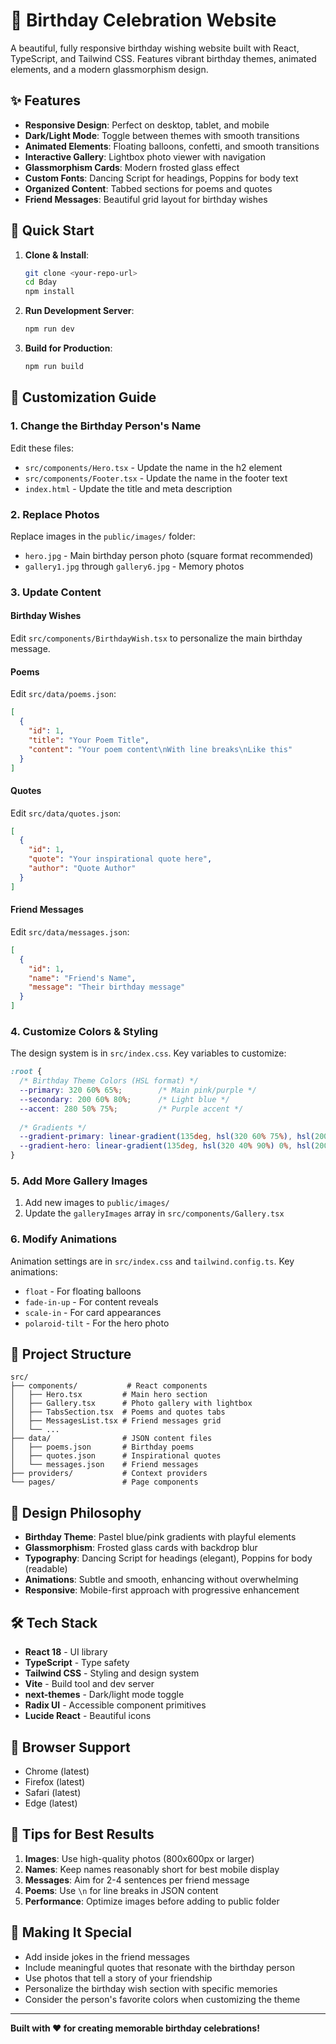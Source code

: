 # 🎉 Birthday Celebration Website

A beautiful, fully responsive birthday wishing website built with React, TypeScript, and Tailwind CSS. Features vibrant birthday themes, animated elements, and a modern glassmorphism design.

## ✨ Features

- **Responsive Design**: Perfect on desktop, tablet, and mobile
- **Dark/Light Mode**: Toggle between themes with smooth transitions
- **Animated Elements**: Floating balloons, confetti, and smooth transitions
- **Interactive Gallery**: Lightbox photo viewer with navigation
- **Glassmorphism Cards**: Modern frosted glass effect
- **Custom Fonts**: Dancing Script for headings, Poppins for body text
- **Organized Content**: Tabbed sections for poems and quotes
- **Friend Messages**: Beautiful grid layout for birthday wishes

## 🚀 Quick Start

1. **Clone & Install**:
   ```bash
   git clone <your-repo-url>
   cd Bday
   npm install
   ```

2. **Run Development Server**:
   ```bash
   npm run dev
   ```

3. **Build for Production**:
   ```bash
   npm run build
   ```

## 🎨 Customization Guide

### 1. Change the Birthday Person's Name

Edit these files:
- `src/components/Hero.tsx` - Update the name in the h2 element
- `src/components/Footer.tsx` - Update the name in the footer text
- `index.html` - Update the title and meta description

### 2. Replace Photos

Replace images in the `public/images/` folder:
- `hero.jpg` - Main birthday person photo (square format recommended)
- `gallery1.jpg` through `gallery6.jpg` - Memory photos 

### 3. Update Content

#### Birthday Wishes
Edit `src/components/BirthdayWish.tsx` to personalize the main birthday message.

#### Poems
Edit `src/data/poems.json`:
```json
[
  {
    "id": 1,
    "title": "Your Poem Title",
    "content": "Your poem content\nWith line breaks\nLike this"
  }
]
```

#### Quotes
Edit `src/data/quotes.json`:
```json
[
  {
    "id": 1,
    "quote": "Your inspirational quote here",
    "author": "Quote Author"
  }
]
```

#### Friend Messages
Edit `src/data/messages.json`:
```json
[
  {
    "id": 1,
    "name": "Friend's Name",
    "message": "Their birthday message"
  }
]
```

### 4. Customize Colors & Styling

The design system is in `src/index.css`. Key variables to customize:

```css
:root {
  /* Birthday Theme Colors (HSL format) */
  --primary: 320 60% 65%;        /* Main pink/purple */
  --secondary: 200 60% 80%;      /* Light blue */
  --accent: 280 50% 75%;         /* Purple accent */
  
  /* Gradients */
  --gradient-primary: linear-gradient(135deg, hsl(320 60% 75%), hsl(200 60% 80%));
  --gradient-hero: linear-gradient(135deg, hsl(320 40% 90%) 0%, hsl(200 40% 95%) 50%, hsl(280 30% 95%) 100%);
}
```

### 5. Add More Gallery Images

1. Add new images to `public/images/`
2. Update the `galleryImages` array in `src/components/Gallery.tsx`

### 6. Modify Animations

Animation settings are in `src/index.css` and `tailwind.config.ts`. Key animations:
- `float` - For floating balloons
- `fade-in-up` - For content reveals
- `scale-in` - For card appearances
- `polaroid-tilt` - For the hero photo

## 📁 Project Structure

```
src/
├── components/           # React components
│   ├── Hero.tsx         # Main hero section
│   ├── Gallery.tsx      # Photo gallery with lightbox
│   ├── TabsSection.tsx  # Poems and quotes tabs
│   ├── MessagesList.tsx # Friend messages grid
│   └── ...
├── data/                # JSON content files
│   ├── poems.json       # Birthday poems
│   ├── quotes.json      # Inspirational quotes
│   └── messages.json    # Friend messages
├── providers/           # Context providers
└── pages/               # Page components
```

## 🎯 Design Philosophy

- **Birthday Theme**: Pastel blue/pink gradients with playful elements
- **Glassmorphism**: Frosted glass cards with backdrop blur
- **Typography**: Dancing Script for headings (elegant), Poppins for body (readable)
- **Animations**: Subtle and smooth, enhancing without overwhelming
- **Responsive**: Mobile-first approach with progressive enhancement

## 🛠️ Tech Stack

- **React 18** - UI library
- **TypeScript** - Type safety
- **Tailwind CSS** - Styling and design system
- **Vite** - Build tool and dev server
- **next-themes** - Dark/light mode toggle
- **Radix UI** - Accessible component primitives
- **Lucide React** - Beautiful icons

## 📱 Browser Support

- Chrome (latest)
- Firefox (latest)
- Safari (latest)
- Edge (latest)

## 🎈 Tips for Best Results

1. **Images**: Use high-quality photos (800x600px or larger)
2. **Names**: Keep names reasonably short for best mobile display
3. **Messages**: Aim for 2-4 sentences per friend message
4. **Poems**: Use `\n` for line breaks in JSON content
5. **Performance**: Optimize images before adding to public folder

## 💝 Making It Special

- Add inside jokes in the friend messages
- Include meaningful quotes that resonate with the birthday person
- Use photos that tell a story of your friendship
- Personalize the birthday wish section with specific memories
- Consider the person's favorite colors when customizing the theme

---

**Built with ❤️ for creating memorable birthday celebrations!**